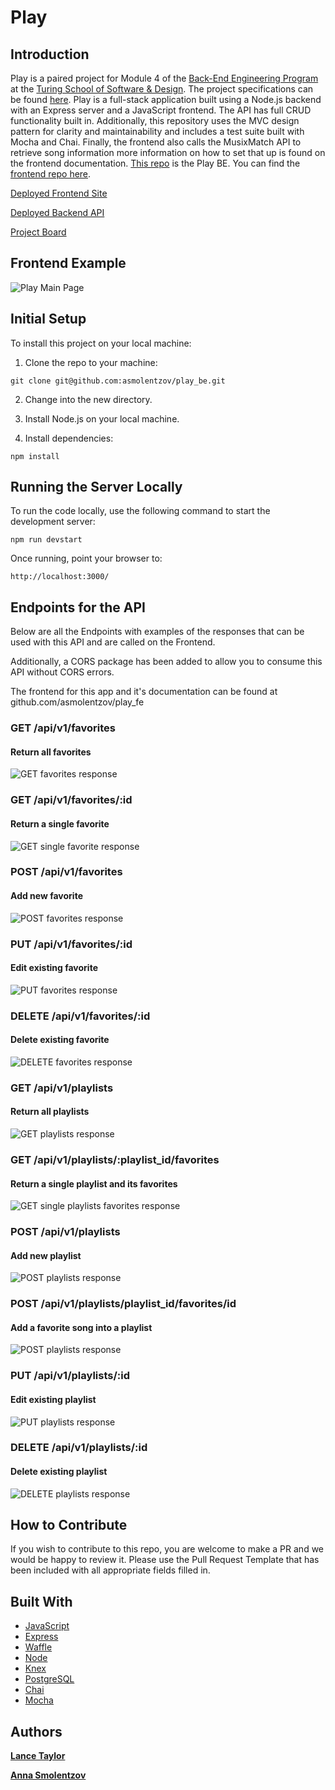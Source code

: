 # Play

## Introduction
Play is a paired project for Module 4 of the [Back-End Engineering Program](https://turing.io/programs/back-end-engineering/) at the [Turing School of Software & Design](https://turing.io/). The project specifications can be found [here](http://backend.turing.io/module4/projects/play/play). Play is a full-stack application built using a Node.js backend with an Express server and a JavaScript frontend. The API has full CRUD functionality built in. Additionally, this repository uses the MVC design pattern for clarity and maintainability and includes a test suite built with Mocha and Chai. Finally, the frontend also calls the MusixMatch API to retrieve song information more information on how to set that up is found on the frontend documentation. [This repo](https://github.com/asmolentzov/play_be) is the Play BE. You can find the [frontend repo here](https://github.com/asmolentzov/play_fe).

[Deployed Frontend Site](https://asmolentzov.github.io/play_fe/)

[Deployed Backend API](https://morning-island-25788.herokuapp.com)

[Project Board](https://waffle.io/asmolentzov/play_be)

## Frontend Example
![Play Main Page](readme_images/main-page.png)

## Initial Setup
To install this project on your local machine:
1. Clone the repo to your machine:
```
git clone git@github.com:asmolentzov/play_be.git
```
2. Change into the new directory.

3. Install Node.js on your local machine.

4. Install dependencies:
```
npm install
```
## Running the Server Locally
To run the code locally, use the following command to start the development server:
```
npm run devstart
```
Once running, point your browser to:
```
http://localhost:3000/
```

## Endpoints for the API
Below are all the Endpoints with examples of the responses that can be used with this API and are called on the Frontend.

Additionally, a CORS package has been added to allow you to consume this API without CORS errors.

The frontend for this app and it's documentation can be found at github.com/asmolentzov/play_fe

### GET /api/v1/favorites

#### Return all favorites

![GET favorites response](readme_images/api:v1:favorites.png)

### GET /api/v1/favorites/:id

#### Return a single favorite

![GET single favorite response](readme_images/api:v1:favorites:id.png)

### POST /api/v1/favorites

#### Add new favorite

![POST favorites response](readme_images/POST:api:v1:favorites.png)

### PUT /api/v1/favorites/:id

#### Edit existing favorite

![PUT favorites response](readme_images/PUT:api:v1:favorites:id.png)

### DELETE /api/v1/favorites/:id

#### Delete existing favorite

![DELETE favorites response](readme_images/DELETE:api:v1:favorites:id.png)

### GET /api/v1/playlists

#### Return all playlists

![GET playlists response](readme_images/GET:api:v1:playlists.png)

### GET /api/v1/playlists/:playlist_id/favorites

#### Return a single playlist and its favorites

![GET single playlists favorites response](readme_images/GET:api:v1:playlists:playlist_id:favorites.png)

### POST /api/v1/playlists

#### Add new playlist

![POST playlists response](readme_images/POST:api:v1:playlists.png)

### POST /api/v1/playlists/playlist_id/favorites/id

#### Add a favorite song into a playlist

![POST playlists response](readme_images/POST:api:v1:playlists:playlist_id:favorites:id.png)

### PUT /api/v1/playlists/:id

#### Edit existing playlist

![PUT playlists response](readme_images/PUT:api:v1:playlists:id.png)

### DELETE /api/v1/playlists/:id

#### Delete existing playlist

![DELETE playlists response](readme_images/DELETE:api:v1:playlists:id.png)


## How to Contribute
If you wish to contribute to this repo, you are welcome to make a PR and we would be happy to review it. Please use the Pull Request Template that has been included with all appropriate fields filled in.


## Built With
* [JavaScript](https://www.javascript.com/)
* [Express](https://expressjs.com/)
* [Waffle](https://waffle.io/)
* [Node](https://nodejs.org)
* [Knex](https://knexjs.org/)
* [PostgreSQL](https://www.postgresql.org/)
* [Chai](https://www.chaijs.com/)
* [Mocha](https://mochajs.org/)

## Authors
**[Lance Taylor](https://github.com/lptaylor)**

**[Anna Smolentzov](https://github.com/asmolentzov)**
